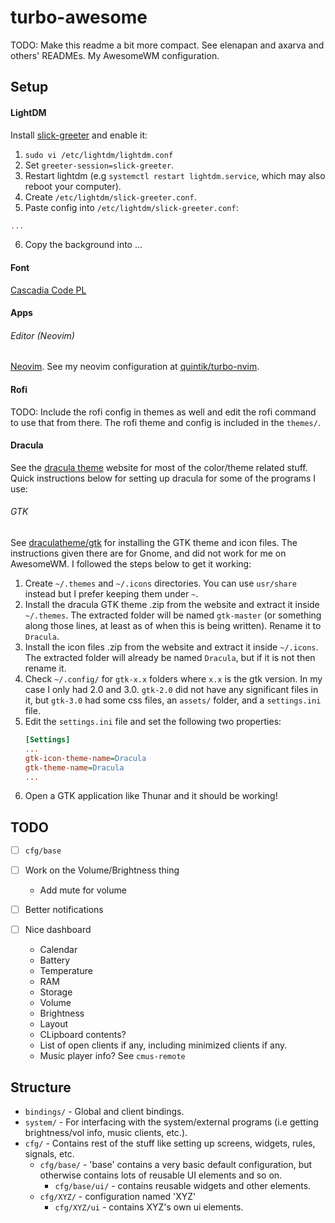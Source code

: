 # turbo-awesome

TODO: Make this readme a bit more compact. See elenapan and axarva and others' READMEs.
My AwesomeWM configuration.

## Setup

#### LightDM

Install [slick-greeter](https://github.com/linuxmint/slick-greeter) and enable it:
1. `sudo vi /etc/lightdm/lightdm.conf`
2. Set `greeter-session=slick-greeter`.
3. Restart lightdm (e.g `systemctl restart lightdm.service`, which may also reboot your computer).
4. Create `/etc/lightdm/slick-greeter.conf`.
5. Paste config into `/etc/lightdm/slick-greeter.conf`:
```conf
...
```
6. Copy the background into ...

#### Font

[Cascadia Code PL](https://github.com/microsoft/cascadia-code)

#### Apps

###### Editor (Neovim)

[Neovim](https://neovim.io/). See my neovim configuration at [quintik/turbo-nvim](https://github.com/quintik/turbo-nvim).

#### Rofi
TODO: Include the rofi config in themes as well and edit the rofi command to use that from there.
The rofi theme and config is included in the `themes/`.

#### Dracula

See the [dracula theme](https://draculatheme.com) website for most of the color/theme related stuff. Quick instructions below for setting up dracula for some of the programs I use:

###### GTK

See [draculatheme/gtk](https://draculatheme.com/gtk) for installing the GTK theme and icon files. The instructions given there are for Gnome, and did not work for me on AwesomeWM. I followed the steps below to get it working:
1. Create `~/.themes` and `~/.icons` directories. You can use `usr/share` instead but I prefer keeping them under `~`.
2. Install the dracula GTK theme .zip from the website and extract it inside `~/.themes`. The extracted folder will be named `gtk-master` (or something along those lines, at least as of when this is being written). Rename it to `Dracula`.
3. Install the icon files .zip from the website and extract it inside `~/.icons`. The extracted folder will already be named `Dracula`, but if it is not then rename it.
4. Check `~/.config/` for `gtk-x.x` folders where `x.x` is the gtk version. In my case I only had 2.0 and 3.0. `gtk-2.0` did not have any significant files in it, but `gtk-3.0` had some css files, an `assets/` folder, and a `settings.ini` file.
5. Edit the `settings.ini` file and set the following two properties:
    ```ini
    [Settings]
    ...
    gtk-icon-theme-name=Dracula
    gtk-theme-name=Dracula
    ...
    ```
6. Open a GTK application like Thunar and it should be working!

## TODO

- [ ] `cfg/base`

- [ ] Work on the Volume/Brightness thing
  - Add mute for volume

- [ ] Better notifications

- [ ] Nice dashboard
  - Calendar
  - Battery
  - Temperature
  - RAM
  - Storage
  - Volume
  - Brightness
  - Layout
  - CLipboard contents?
  - List of open clients if any, including minimized clients if any.
  - Music player info? See `cmus-remote`

## Structure

- `bindings/` - Global and client bindings.
- `system/` - For interfacing with the system/external programs (i.e getting brightness/vol info, music clients, etc.).
- `cfg/` - Contains rest of the stuff like setting up screens, widgets, rules, signals, etc.
    - `cfg/base/` - 'base' contains a very basic default configuration, but otherwise contains lots of reusable UI elements and so on.
        - `cfg/base/ui/` - contains reusable widgets and other elements.
    - `cfg/XYZ/` - configuration named 'XYZ'
        - `cfg/XYZ/ui` - contains XYZ's own ui elements.

